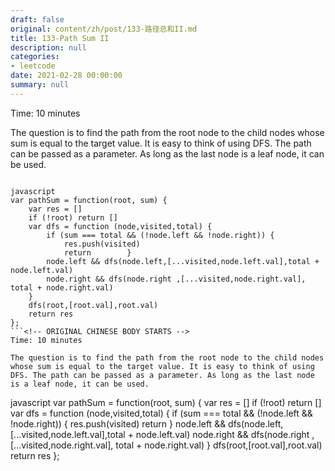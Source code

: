 ```yaml
---
draft: false
original: content/zh/post/133-路径总和II.md
title: 133-Path Sum II
description: null
categories:
- leetcode
date: 2021-02-28 00:00:00
summary: null
---
```


Time: 10 minutes

The question is to find the path from the root node to the child nodes whose sum is equal to the target value. It is easy to think of using DFS. The path can be passed as a parameter. As long as the last node is a leaf node, it can be used.

```

javascript
var pathSum = function(root, sum) {
    var res = []
    if (!root) return []
    var dfs = function (node,visited,total) {
        if (sum === total && (!node.left && !node.right)) {
            res.push(visited)
            return        }
        node.left && dfs(node.left,[...visited,node.left.val],total + node.left.val)
        node.right && dfs(node.right ,[...visited,node.right.val], total + node.right.val)
    }
    dfs(root,[root.val],root.val)
    return res
};
```<!-- ORIGINAL CHINESE BODY STARTS -->
Time: 10 minutes

The question is to find the path from the root node to the child nodes whose sum is equal to the target value. It is easy to think of using DFS. The path can be passed as a parameter. As long as the last node is a leaf node, it can be used.

```

javascript
var pathSum = function(root, sum) {
    var res = []
    if (!root) return []
    var dfs = function (node,visited,total) {
        if (sum === total && (!node.left && !node.right)) {
            res.push(visited)
            return        }
        node.left && dfs(node.left,[...visited,node.left.val],total + node.left.val)
        node.right && dfs(node.right ,[...visited,node.right.val], total + node.right.val)
    }
    dfs(root,[root.val],root.val)
    return res
};
```<!-- ORIGINAL CHINESE BODY ENDS -->
